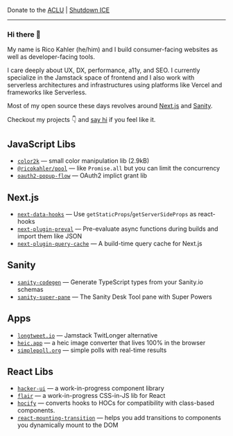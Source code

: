 Donate to the [ACLU](https://action.aclu.org/give/now) | [Shutdown ICE](https://www.aclu.org/shutdownICE)

---

### Hi there 👋

My name is Rico Kahler (he/him) and I build consumer-facing websites as well as developer-facing tools.

I care deeply about UX, DX, performance, a11y, and SEO. I currently specialize in the Jamstack space of frontend and I also work with serverless architectures and infrastructures using platforms like Vercel and frameworks like Serverless.

Most of my open source these days revolves around [Next.js](https://nextjs.org/) and [Sanity](https://www.sanity.io/).
            
Checkout my projects 👇 and [say hi](mailto:hello@rico.codes) if you feel like it.

## JavaScript Libs

- [`color2k`](https://color2k.com) — small color manipulation lib (2.9kB)
- [`@ricokahler/pool`](https://github.com/ricokahler/pool) — like `Promise.all` but you can limit the concurrency
- [`oauth2-popup-flow`](https://github.com/ricokahler/oauth2-popup-flow) — OAuth2 implict grant lib

## Next.js

- [`next-data-hooks`](https://github.com/ricokahler/next-data-hooks) — Use `getStaticProps`/`getServerSideProps` as react-hooks
- [`next-plugin-preval`](https://github.com/ricokahler/next-plugin-preval) — Pre-evaluate async functions during builds and import them like JSON
- [`next-plugin-query-cache`](https://github.com/ricokahler/next-plugin-query-cache) — A build-time query cache for Next.js

## Sanity

- [`sanity-codegen`](https://github.com/ricokahler/sanity-codegen) — Generate TypeScript types from your Sanity.io schemas
- [`sanity-super-pane`](https://github.com/ricokahler/sanity-super-pane) — The Sanity Desk Tool pane with Super Powers

## Apps

- [`longtweet.io`](https://longtweet.io/3hiz8afxa) — Jamstack TwitLonger alternative
- [`heic.app`](https://github.com/ricokahler/heic.app) — a heic image converter that lives 100% in the browser
- [`simplepoll.org`](https://simplepoll.org/) — simple polls with real-time results

## React Libs

- [`hacker-ui`](https://hacker-ui.com) — a work-in-progress component library
- [`flair`](https://github.com/ricokahler/flair) — a work-in-progress CSS-in-JS lib for React
- [`hocify`](https://github.com/ricokahler/hocify) — converts hooks to HOCs for compatibility with class-based components.
- [`react-mounting-transition`](https://github.com/ricokahler/react-mounting-transition) — helps you add transitions to components you dynamically mount to the DOM

